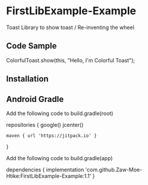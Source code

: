 # FirstLibExample-Example
Toast Library to show toast / Re-inventing the wheel

Code Sample
-----------
ColorfulToast.show(this, "Hello, I'm Colorful Toast");

Installation
------------
Android Gradle
--------------
Add the following code to build.gradle(root)

repositories {
    google()
    jcenter()

    maven { url 'https://jitpack.io' }
}

Add the following code to build.gradle(app)

dependencies {
    implementation 'com.github.Zaw-Moe-Htike:FirstLibExample-Example:1.1'
}
